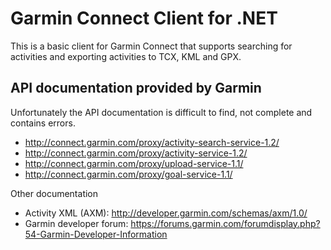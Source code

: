 ﻿Garmin Connect Client for .NET
==============================

This is a basic client for Garmin Connect that supports searching for activities and exporting 
activities to TCX, KML and GPX.

API documentation provided by Garmin
------------------------------------
Unfortunately the API documentation is difficult to find, not complete and contains errors.
 
* http://connect.garmin.com/proxy/activity-search-service-1.2/
* http://connect.garmin.com/proxy/activity-service-1.2/
* http://connect.garmin.com/proxy/upload-service-1.1/ 
* http://connect.garmin.com/proxy/goal-service-1.1/

Other documentation

* Activity XML (AXM): http://developer.garmin.com/schemas/axm/1.0/
* Garmin developer forum: https://forums.garmin.com/forumdisplay.php?54-Garmin-Developer-Information